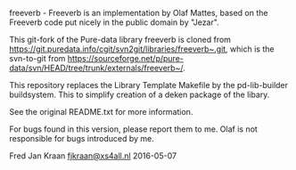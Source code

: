 freeverb - Freeverb is an implementation by Olaf Mattes, based on the 
Freeverb code put nicely in the public domain by "Jezar".

This git-fork of the Pure-data library freeverb is cloned from 
https://git.puredata.info/cgit/svn2git/libraries/freeverb~.git, which is 
the svn-to-git from 
https://sourceforge.net/p/pure-data/svn/HEAD/tree/trunk/externals/freeverb~/.

This repository replaces the Library Template Makefile by the pd-lib-builder 
buildsystem. This to simplify creation of a deken package of the libary.

See the original README.txt for more information.

For bugs found in this version, please report them to me. Olaf is not 
responsible for bugs introduced by me.

Fred Jan Kraan fjkraan@xs4all.nl 2016-05-07
